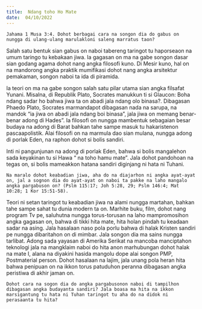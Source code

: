 ```yaml
---
title:  Ndang toho Ho Mate
date:  04/10/2022
---
```


`Jahama 1 Musa 3:4. Dohot berbagai cara na songon dia do gabus on nungga di ulang-ulang marulakloni saleng marratus taon?`

Salah satu bentuk sian gabus on naboi tabereng taringot tu haporseaon na umum taringo tu kebakaan jiwa. Ia gagasan on ma na gabe songon dasar sian godang agama dohot nang angka filosofi kuno. Di Mesir kuno, hal on na mandorong angka praktik mumifikasi dohot nang angka arsitektur pemakaman, songon naboi ta ida di piramida.

Ia teori on ma na gabe songon salah satu pilar utama sian angka filsafat Yunani. Misalna, di Republik Plato, Socrates manukkun ti si Glaucon: Boha ndang sadar ho bahwa jiwa ta on abadi jala ndang olo binasa?. Dibagasan Phaedo Plato, Socrates marmandapot dibagasan nada na sarupa, na mandok “ia jiwa on abadi jala ndang boi binasa”, jala jiwa on memang benar-benar adong di Hades”. Ia filosofi on nungga mambentuk sebagaian besar budaya na adong di Barat bahkan tahe sampe masuk tu hakaristenon pascaapolistik. Alai filosofi on na marmula dao sian mulana, nungga adong di porlak Eden, na raphon dohot si bolis sandiri.

Inti ni pangunjunan na adong di porlak Eden, bahwa si bolis mangalehon sada keyakinan tu si Hawa “ na toho hamu mate”. Jala dohot pandohoan na tegas on, si bolis mameakkon hatana sandiri diginjang ni hata ni Tuhani.

`Na maralo dohot keabadian jiwa, aha do na diajarhon ni angka ayat-ayat on, jal a sognon dia do ayat-ayat on naboi ta pakke na laho mangalo angka pargabuson on? (Pslm 115:17; Joh 5:28, 29; Pslm 146:4; Mat 10:28; 1 Kor 15:51-58).`

Teori ni setan taringot tu keabadian jiwa na alami nungga martahan, bahkan tahe sampe sahat tu dunia modern ta on. Marhite buku, film, dohot nang program Tv pe, saluhutna nungga torus-torusan na laho mampromosihon angka gagasan on, bahwa di tikki hita mate, hita holan pindah tu keadaan sadar na asing. Jala hasalaan naso pola porlu bahwa di halak Kristen sandiri pe nungga dibaritahon on di mimbar. Jala songon dia ma sains nungga tarlibat. Adong sada yayasan di Amerika Serikat na mancoba manciptahon teknologi jala na mangklaim naboi do hita anon marhubungan dohot halak na mate I, alana na diyakini hasida mangolu dope alai songon PMP, Postmaterial person. Dohot hasalaan na lajim, jala unang pola heran hita bahwa penipuan on na ikkon torus patuduhon peranna dibagasan angka peristiwa di akhir jaman on.

`Dohot cara na sogon dia do angka pargabusonon naboi di tampilhon dibagasan angka budayanta sandiri? Jala boasa ma hita na ikkon marsigantung tu hata ni Tuhan taringot tu aha do na didok ni perasaanta tu hita?`
